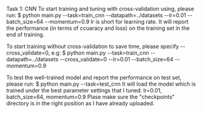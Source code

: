 
Task 1: CNN
To start training and tuning with cross-validation using, please run: 
    $ python main.py --task=train_cnn --datapath=../datasets --lr=0.01 --batch_size=64 --momentum=0.9
    lr is short for learning rate. 
    It will report the performance (in terms of ccuaracy and loss) on the training set in the end of training.
    
To start training without cross-validation to save time, please specify --cross_validate=0, e.g:
    $ python main.py --task=train_cnn --datapath=../datasets --cross_validate=0 --lr=0.01 --batch_size=64 --momentum=0.9

To test the well-trained model and report the performance on test set, please run:
    $ python main.py --task=test_cnn 
    It will load the model which is trained under the best parameter settings that I tuned: lr=0.01, batch_size=64, momentum=0.9
    Plase make sure  the "checkpoints" directory is in the right position as I have already uploaded.



 
 
